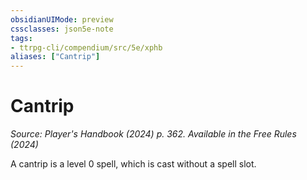 ```yaml
---
obsidianUIMode: preview
cssclasses: json5e-note
tags:
- ttrpg-cli/compendium/src/5e/xphb
aliases: ["Cantrip"]
---
```

# Cantrip
*Source: Player's Handbook (2024) p. 362. Available in the Free Rules (2024)* 

A cantrip is a level 0 spell, which is cast without a spell slot.